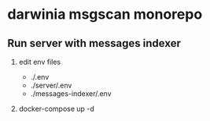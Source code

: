# darwinia msgscan monorepo

## Run server with messages indexer

1. edit env files

    - ./.env
    - ./server/.env
    - ./messages-indexer/.env

2. docker-compose up -d
